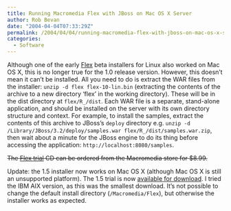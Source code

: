 ```yaml
---
title: Running Macromedia Flex with JBoss on Mac OS X Server
author: Rob Bevan
date: "2004-04-04T07:33:29Z"
permalink: /2004/04/04/running-macromedia-flex-with-jboss-on-mac-os-x-server/
categories:
  - Software
---
```

Although one of the early [Flex][1] beta installers for Linux also worked on Mac OS X, this is no longer true for the 1.0 release version. However, this doesn&#8217;t mean it can&#8217;t be installed. <span class="hilite">All</span> you need to do is extract the WAR files from the installer: `unzip -d flex flex-10-lin.bin` (extracting the contents of the archive to a new directory &#8216;flex&#8217; in the working directory). These will be in the dist directory at `flex/R_/dist`. Each WAR file is a separate, stand-alone application, and should be installed on the server with its own directory structure and context. For example, to install the samples, extract the contents of this archive to JBoss&#8217;s `deploy` directory e.g. `unzip -d /Library/JBoss/3.2/deploy/samples.war flex/R_/dist/samples.war.zip`, then wait about a minute for the JBoss engine to do its thing before accessing the application: `http://localhost:8080/samples`.

<strike>The [Flex trial][2] CD can be ordered from the Macromedia store for $8.99.</strike>

<div class="update">
  Update: the 1.5 installer now works on Mac OS X (although Mac OS X is still an unsupported platform). The 1.5 trial is now <a href="http://www.macromedia.com/software/flex/trial/">available for download</a>. I tried the IBM AIX version, as this was the smallest download. It&#8217;s not possible to change the default install directory (<code>/Macromedia/Flex</code>), but otherwise the installer works as expected.
</div>

 [1]: http://www.macromedia.com/devnet/flex/
 [2]: http://www.macromedia.com/software/flex/trial/
